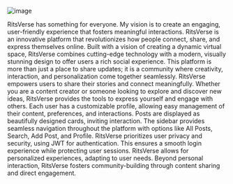 ![image](https://github.com/user-attachments/assets/dbcf2196-7f3e-4adb-9919-7b1d9a81296f)



RitsVerse has something for everyone. My vision is to create an engaging, user-friendly experience 
      that fosters meaningful interactions.  RitsVerse is an innovative platform that revolutionizes 
        how people connect, share, and express themselves online. Built with a vision of creating a dynamic 
        virtual space, RitsVerse combines cutting-edge technology with a modern, visually stunning design 
        to offer users a rich social experience. This platform is more than just a place to share updates; 
        it is a community where creativity, interaction, and personalization come together seamlessly. 
        RitsVerse empowers users to share their stories and connect meaningfully. 
        Whether you are a content creator or someone looking to explore and discover new ideas, 
        RitsVerse provides the tools to express yourself and engage with others. 
        Each user has a customizable profile, allowing easy management of their content, preferences, and interactions. 
        Posts are displayed as beautifully designed cards, inviting interaction. The sidebar provides seamless 
        navigation throughout the platform with options like All Posts, Search, Add Post, and Profile. 
        RitsVerse prioritizes user privacy and security, using JWT for authentication. 
        This ensures a smooth login experience while protecting user sessions. RitsVerse allows for personalized experiences, 
        adapting to user needs. Beyond personal interaction, RitsVerse fosters community-building through 
        content sharing and direct engagement.
